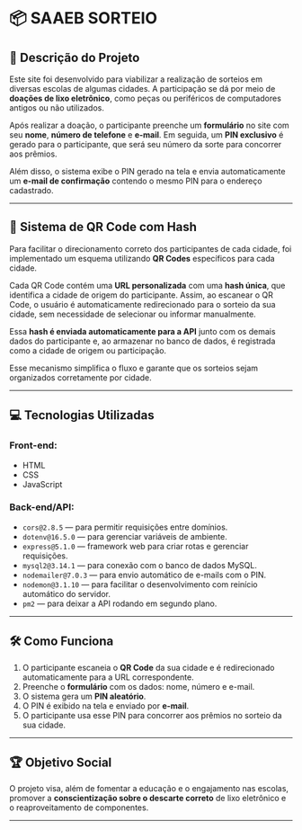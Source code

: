 # 📦 SAAEB SORTEIO

## 🎯 Descrição do Projeto

Este site foi desenvolvido para viabilizar a realização de sorteios em diversas escolas de algumas cidades. A participação se dá por meio de **doações de lixo eletrônico**, como peças ou periféricos de computadores antigos ou não utilizados.

Após realizar a doação, o participante preenche um **formulário** no site com seu **nome**, **número de telefone** e **e-mail**. Em seguida, um **PIN exclusivo** é gerado para o participante, que será seu número da sorte para concorrer aos prêmios.

Além disso, o sistema exibe o PIN gerado na tela e envia automaticamente um **e-mail de confirmação** contendo o mesmo PIN para o endereço cadastrado.

---

## 📌 Sistema de QR Code com Hash

Para facilitar o direcionamento correto dos participantes de cada cidade, foi implementado um esquema utilizando **QR Codes** específicos para cada cidade.

Cada QR Code contém uma **URL personalizada** com uma **hash única**, que identifica a cidade de origem do participante. Assim, ao escanear o QR Code, o usuário é automaticamente redirecionado para o sorteio da sua cidade, sem necessidade de selecionar ou informar manualmente.

Essa **hash é enviada automaticamente para a API** junto com os demais dados do participante e, ao armazenar no banco de dados, é registrada como a cidade de origem ou participação.

Esse mecanismo simplifica o fluxo e garante que os sorteios sejam organizados corretamente por cidade.

---

## 💻 Tecnologias Utilizadas

### **Front-end:**
- HTML
- CSS
- JavaScript

### **Back-end/API:**
- `cors@2.8.5` — para permitir requisições entre domínios.
- `dotenv@16.5.0` — para gerenciar variáveis de ambiente.
- `express@5.1.0` — framework web para criar rotas e gerenciar requisições.
- `mysql2@3.14.1` — para conexão com o banco de dados MySQL.
- `nodemailer@7.0.3` — para envio automático de e-mails com o PIN.
- `nodemon@3.1.10` — para facilitar o desenvolvimento com reinício automático do servidor.
- `pm2` — para deixar a API rodando em segundo plano.

---

## 🛠️ Como Funciona

1. O participante escaneia o **QR Code** da sua cidade e é redirecionado automaticamente para a URL correspondente.
2. Preenche o **formulário** com os dados: nome, número e e-mail.
3. O sistema gera um **PIN aleatório**.
4. O PIN é exibido na tela e enviado por **e-mail**.
5. O participante usa esse PIN para concorrer aos prêmios no sorteio da sua cidade.

---

## 🏆 Objetivo Social

O projeto visa, além de fomentar a educação e o engajamento nas escolas, promover a **conscientização sobre o descarte correto** de lixo eletrônico e o reaproveitamento de componentes.

---